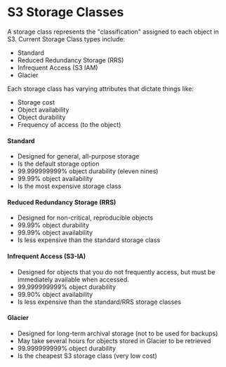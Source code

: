 # S3 Storage Classes

A storage class represents the "classification" assigned to each object in S3.
Current Storage Class types include:

- Standard
- Reduced Redundancy Storage (RRS)
- Infrequent Access (S3 IAM)
- Glacier

Each storage class has varying attributes that dictate things like:

- Storage cost
- Object availability
- Object durability
- Frequency of access (to the object)

#### Standard

- Designed for general, all-purpose storage
- Is the default storage option
- 99.999999999% object durability (eleven nines)
- 99.99% object availability
- Is the most expensive storage class

#### Reduced Redundancy Storage (RRS)

- Designed for non-critical, reproducible objects
- 99.99% object durability
- 99.99% object availability
- Is less expensive than the standard storage class

#### Infrequent Access (S3-IA)

- Designed for objects that you do not frequently access, but must be
  immediately available when accessed.
- 99.999999999% object durability
- 99.90% object availability
- Is less expensive than the standard/RRS storage classes

#### Glacier

- Designed for long-term archival storage (not to be used for backups)
- May take several hours for objects stored in Glacier to be retrieved
- 99.999999999% object durability
- Is the cheapest S3 storage class (very low cost)
